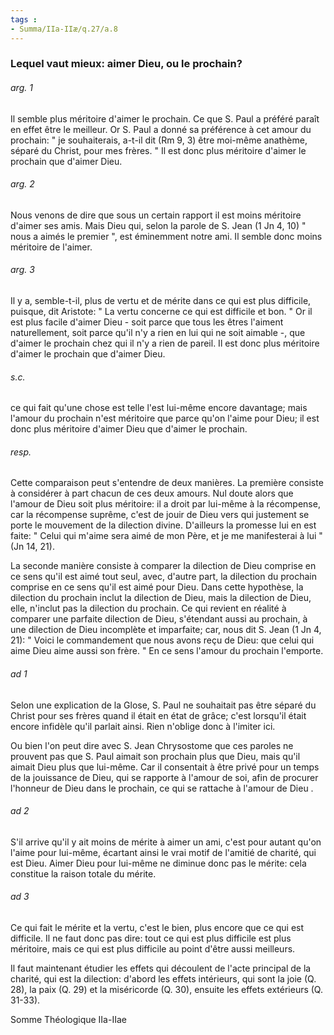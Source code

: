 ```yaml
---
tags : 
- Summa/IIa-IIæ/q.27/a.8
---
```


### Lequel vaut mieux: aimer Dieu, ou le prochain?

###### arg. 1
Il semble plus méritoire d'aimer le prochain. Ce que S. Paul a préféré paraît en effet être le meilleur. Or S. Paul a donné sa préférence à cet amour du prochain: " je souhaiterais, a-t-il dit (Rm 9, 3) être moi-même anathème, séparé du Christ, pour mes frères. " Il est donc plus méritoire d'aimer le prochain que d'aimer Dieu. 

###### arg. 2
Nous venons de dire que sous un certain rapport il est moins méritoire d'aimer ses amis. Mais Dieu qui, selon la parole de S. Jean (1 Jn 4, 10) " nous a aimés le premier ", est éminemment notre ami. Il semble donc moins méritoire de l'aimer. 

###### arg. 3
Il y a, semble-t-il, plus de vertu et de mérite dans ce qui est plus difficile, puisque, dit Aristote: " La vertu concerne ce qui est difficile et bon. " Or il est plus facile d'aimer Dieu - soit parce que tous les êtres l'aiment naturellement, soit parce qu'il n'y a rien en lui qui ne soit aimable -, que d'aimer le prochain chez qui il n'y a rien de pareil. Il est donc plus méritoire d'aimer le prochain que d'aimer Dieu. 

###### s.c.
ce qui fait qu'une chose est telle l'est lui-même encore davantage; mais l'amour du prochain n'est méritoire que parce qu'on l'aime pour Dieu; il est donc plus méritoire d'aimer Dieu que d'aimer le prochain. 

###### resp.
Cette comparaison peut s'entendre de deux manières. La première consiste à considérer à part chacun de ces deux amours. Nul doute alors que l'amour de Dieu soit plus méritoire: il a droit par lui-même à la récompense, car la récompense suprême, c'est de jouir de Dieu vers qui justement se porte le mouvement de la dilection divine. D'ailleurs la promesse lui en est faite: " Celui qui m'aime sera aimé de mon Père, et je me manifesterai à lui " (Jn 14, 21). 

La seconde manière consiste à comparer la dilection de Dieu comprise en ce sens qu'il est aimé tout seul, avec, d'autre part, la dilection du prochain comprise en ce sens qu'il est aimé pour Dieu. Dans cette hypothèse, la dilection du prochain inclut la dilection de Dieu, mais la dilection de Dieu, elle, n'inclut pas la dilection du prochain. Ce qui revient en réalité à comparer une parfaite dilection de Dieu, s'étendant aussi au prochain, à une dilection de Dieu incomplète et imparfaite; car, nous dit S. Jean (1 Jn 4, 21): " Voici le commandement que nous avons reçu de Dieu: que celui qui aime Dieu aime aussi son frère. " En ce sens l'amour du prochain l'emporte. 

###### ad 1
Selon une explication de la Glose, S. Paul ne souhaitait pas être séparé du Christ pour ses frères quand il était en état de grâce; c'est lorsqu'il était encore infidèle qu'il parlait ainsi. Rien n'oblige donc à l'imiter ici. 

Ou bien l'on peut dire avec S. Jean Chrysostome que ces paroles ne prouvent pas que S. Paul aimait son prochain plus que Dieu, mais qu'il aimait Dieu plus que lui-même. Car il consentait à être privé pour un temps de la jouissance de Dieu, qui se rapporte à l'amour de soi, afin de procurer l'honneur de Dieu dans le prochain, ce qui se rattache à l'amour de Dieu . 

###### ad 2
S'il arrive qu'il y ait moins de mérite à aimer un ami, c'est pour autant qu'on l'aime pour lui-même, écartant ainsi le vrai motif de l'amitié de charité, qui est Dieu. Aimer Dieu pour lui-même ne diminue donc pas le mérite: cela constitue la raison totale du mérite. 

###### ad 3
Ce qui fait le mérite et la vertu, c'est le bien, plus encore que ce qui est difficile. Il ne faut donc pas dire: tout ce qui est plus difficile est plus méritoire, mais ce qui est plus difficile au point d'être aussi meilleurs. 

Il faut maintenant étudier les effets qui découlent de l'acte principal de la charité, qui est la dilection: d'abord les effets intérieurs, qui sont la joie (Q. 28), la paix (Q. 29) et la miséricorde (Q. 30), ensuite les effets extérieurs (Q. 31-33). 

Somme Théologique IIa-IIae 

